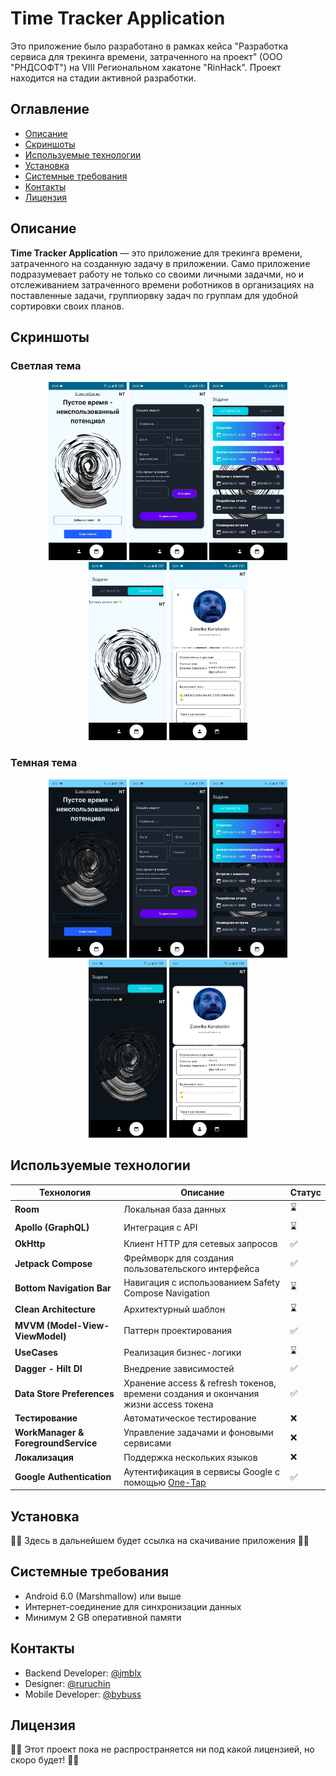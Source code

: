 # Time Tracker Application

Это приложение было разработано в рамках кейса "Разработка сервиса для трекинга времени, затраченного на проект" (ООО "РНДСОФТ") на VIII Региональном хакатоне "RinHack". Проект находится на стадии активной разработки.

## Оглавление
- [Описание](#описание)
- [Скриншоты](#скриншоты)
- [Используемые технологии](#используемые-технологии)
- [Установка](#установка)
- [Системные требования](#системные-требования)
- [Контакты](#контакты)
- [Лицензия](#контакты)

## Описание
**Time Tracker Application** — это приложение для трекинга времени, затраченного на созданную задачу в приложении. Само приложение подразумевает работу не только со своими личными задачми, но и отслеживанием затраченного времени роботников в организациях на поставленные задачи, группиорвку задач по группам для удобной сортировки своих планов.

## Скриншоты

### Светлая тема
<p align="center">
  <img src="screenshots/light/main-light.jpg" alt="Главный экран - Светлая тема" width="125" />
  <img src="screenshots/light/create-task-form-light.jpg" alt="Создание задачи - Светлая тема" width="125" />
  <img src="screenshots/light/tasks-list-light.jpg" alt="Список задач - Светлая тема" width="125" />
  <img src="screenshots/light/tasks-list2-light.jpg" alt="Список задач 2 - Светлая тема" width="125" />
  <img src="screenshots/light/profile-light.jpg" alt="Профиль - Светлая тема" width="125" />
</p>

### Темная тема
<p align="center">
  <img src="screenshots/dark/main-dark.jpg" alt="Главный экран - Темная тема" width="125" />
  <img src="screenshots/dark/create-task-form-dark.jpg" alt="Создание задачи - Темная тема" width="125" />
  <img src="screenshots/dark/tasks-list-dark.jpg" alt="Список задач - Темная тема" width="125" />
  <img src="screenshots/dark/tasks-list2-dark.jpg" alt="Список задач 2 - Темная тема" width="125" />
  <img src="screenshots/dark/profile-dark.jpg" alt="Профиль - Темная тема" width="125" />
</p>

## Используемые технологии
| Технология                          | Описание                                                                                          | Статус |
|-------------------------------------|---------------------------------------------------------------------------------------------------|--------|
| **Room**                            | Локальная база данных                                                                             | ⌛      |
| **Apollo (GraphQL)**                | Интеграция с API                                                                                  | ⌛      |
| **OkHttp**                          | Клиент HTTP для сетевых запросов                                                                  | ✅      |
| **Jetpack Compose**                 | Фреймворк для создания пользовательского интерфейса                                               | ✅      |
| **Bottom Navigation Bar**           | Навигация с использованием Safety Compose Navigation                                              | ⌛      |
| **Clean Architecture**              | Архитектурный шаблон                                                                              | ⌛      |
| **MVVM (Model-View-ViewModel)**     | Паттерн проектирования                                                                            | ✅      |
| **UseCases**                        | Реализация бизнес-логики                                                                          | ⌛      |
| **Dagger - Hilt DI**                | Внедрение зависимостей                                                                            | ✅      |
| **Data Store Preferences**          | Хранение access & refresh токенов, времени создания и окончания жизни access токена               | ✅      |
| **Тестирование**                    | Автоматическое тестирование                                                                       | ❌      | 
| **WorkManager & ForegroundService** | Управление задачами и фоновыми сервисами                                                          | ❌      |
| **Локализация**                     | Поддержка нескольких языков                                                                       | ❌      |
| **Google Authentication**           | Аутентификация в сервисы Google с помощью [One-Tap](https://github.com/stevdza-san/OneTapCompose) | ✅      |

## Установка
😶‍🌫️ Здесь в дальнейшем будет ссылка на скачивание приложения 😶‍🌫️

## Системные требования
- Android 6.0 (Marshmallow) или выше
- Интернет-соединение для синхронизации данных
- Минимум 2 GB оперативной памяти
   
## Контакты
- Backend Developer: [@jmblx](https://github.com/jmblx)
- Designer: [@ruruchin](https://github.com/ruruchin)
- Mobile Developer: [@bybuss](https://github.com/bybuss)

## Лицензия
😶‍🌫️ Этот проект пока не распространяется ни под какой лицензией, но скоро будет! 😶‍🌫️